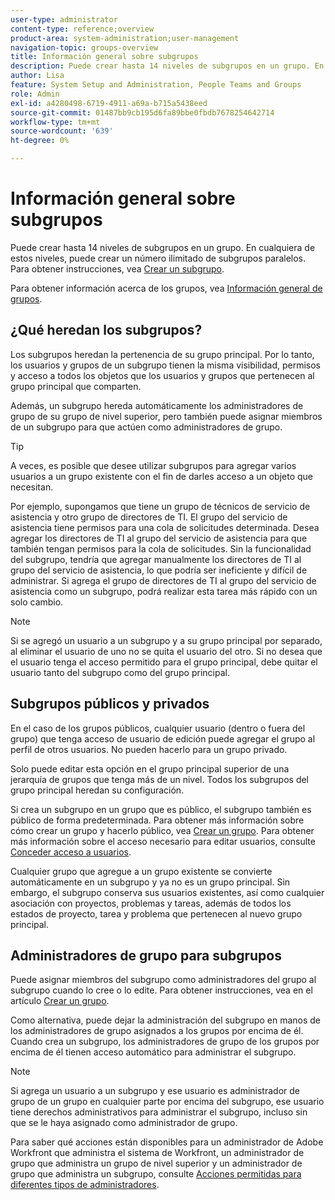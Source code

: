 ```yaml
---
user-type: administrator
content-type: reference;overview
product-area: system-administration;user-management
navigation-topic: groups-overview
title: Información general sobre subgrupos
description: Puede crear hasta 14 niveles de subgrupos en un grupo. En cualquiera de estos niveles, puede crear un número ilimitado de subgrupos paralelos.
author: Lisa
feature: System Setup and Administration, People Teams and Groups
role: Admin
exl-id: a4280498-6719-4911-a69a-b715a5438eed
source-git-commit: 01487bb9cb195d6fa89bbe0fbdb7678254642714
workflow-type: tm+mt
source-wordcount: '639'
ht-degree: 0%

---
```


# Información general sobre subgrupos

Puede crear hasta 14 niveles de subgrupos en un grupo. En cualquiera de estos niveles, puede crear un número ilimitado de subgrupos paralelos. Para obtener instrucciones, vea [Crear un subgrupo](../../../administration-and-setup/manage-groups/create-and-manage-subgroups/create-a-subgroup.md).

Para obtener información acerca de los grupos, vea [Información general de grupos](../../../administration-and-setup/manage-groups/groups-overview/groups.md).

## ¿Qué heredan los subgrupos?

Los subgrupos heredan la pertenencia de su grupo principal. Por lo tanto, los usuarios y grupos de un subgrupo tienen la misma visibilidad, permisos y acceso a todos los objetos que los usuarios y grupos que pertenecen al grupo principal que comparten.

Además, un subgrupo hereda automáticamente los administradores de grupo de su grupo de nivel superior, pero también puede asignar miembros de un subgrupo para que actúen como administradores de grupo.

>[!TIP]
>
>A veces, es posible que desee utilizar subgrupos para agregar varios usuarios a un grupo existente con el fin de darles acceso a un objeto que necesitan.
>
>Por ejemplo, supongamos que tiene un grupo de técnicos de servicio de asistencia y otro grupo de directores de TI. El grupo del servicio de asistencia tiene permisos para una cola de solicitudes determinada. Desea agregar los directores de TI al grupo del servicio de asistencia para que también tengan permisos para la cola de solicitudes. Sin la funcionalidad del subgrupo, tendría que agregar manualmente los directores de TI al grupo del servicio de asistencia, lo que podría ser ineficiente y difícil de administrar. Si agrega el grupo de directores de TI al grupo del servicio de asistencia como un subgrupo, podrá realizar esta tarea más rápido con un solo cambio.

>[!NOTE]
>
>Si se agregó un usuario a un subgrupo y a su grupo principal por separado, al eliminar el usuario de uno no se quita el usuario del otro. Si no desea que el usuario tenga el acceso permitido para el grupo principal, debe quitar el usuario tanto del subgrupo como del grupo principal.

## Subgrupos públicos y privados

En el caso de los grupos públicos, cualquier usuario (dentro o fuera del grupo) que tenga acceso de usuario de edición puede agregar el grupo al perfil de otros usuarios. No pueden hacerlo para un grupo privado.

Solo puede editar esta opción en el grupo principal superior de una jerarquía de grupos que tenga más de un nivel. Todos los subgrupos del grupo principal heredan su configuración.

Si crea un subgrupo en un grupo que es público, el subgrupo también es público de forma predeterminada. Para obtener más información sobre cómo crear un grupo y hacerlo público, vea [Crear un grupo](../../../administration-and-setup/manage-groups/create-and-manage-groups/create-a-group.md). Para obtener más información sobre el acceso necesario para editar usuarios, consulte [Conceder acceso a usuarios](../../../administration-and-setup/add-users/configure-and-grant-access/grant-access-other-users.md).

Cualquier grupo que agregue a un grupo existente se convierte automáticamente en un subgrupo y ya no es un grupo principal. Sin embargo, el subgrupo conserva sus usuarios existentes, así como cualquier asociación con proyectos, problemas y tareas, además de todos los estados de proyecto, tarea y problema que pertenecen al nuevo grupo principal.

## Administradores de grupo para subgrupos

<!--
Group Admins of a subgroup can't manage statuses or project preferences of the subgroup YET (Sprint 22/Oct 28, 2020)</p>
-->

Puede asignar miembros del subgrupo como administradores del grupo al subgrupo cuando lo cree o lo edite. Para obtener instrucciones, vea [](../../../administration-and-setup/manage-groups/create-and-manage-groups/create-a-group.md#create) en el artículo [Crear un grupo](../../../administration-and-setup/manage-groups/create-and-manage-groups/create-a-group.md).

Como alternativa, puede dejar la administración del subgrupo en manos de los administradores de grupo asignados a los grupos por encima de él. Cuando crea un subgrupo, los administradores de grupo de los grupos por encima de él tienen acceso automático para administrar el subgrupo.

>[!NOTE]
>
>Si agrega un usuario a un subgrupo y ese usuario es administrador de grupo de un grupo en cualquier parte por encima del subgrupo, ese usuario tiene derechos administrativos para administrar el subgrupo, incluso sin que se le haya asignado como administrador de grupo.

Para saber qué acciones están disponibles para un administrador de Adobe Workfront que administra el sistema de Workfront, un administrador de grupo que administra un grupo de nivel superior y un administrador de grupo que administra un subgrupo, consulte [Acciones permitidas para diferentes tipos de administradores](../../../administration-and-setup/manage-groups/group-roles/group-actions-allowed-different-types-admins.md).
